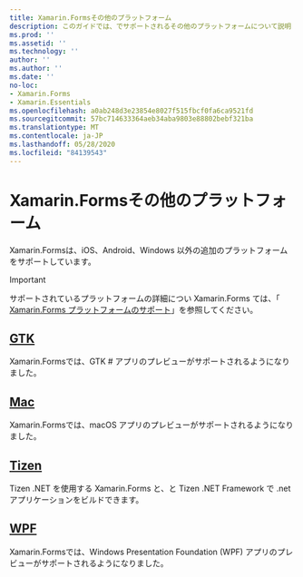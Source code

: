 ```yaml
---
title: Xamarin.Formsその他のプラットフォーム
description: このガイドでは、でサポートされるその他のプラットフォームについて説明 Xamarin.Forms します。
ms.prod: ''
ms.assetid: ''
ms.technology: ''
author: ''
ms.author: ''
ms.date: ''
no-loc:
- Xamarin.Forms
- Xamarin.Essentials
ms.openlocfilehash: a0ab248d3e23854e8027f515fbcf0fa6ca9521fd
ms.sourcegitcommit: 57bc714633364aeb34aba9803e88802bebf321ba
ms.translationtype: MT
ms.contentlocale: ja-JP
ms.lasthandoff: 05/28/2020
ms.locfileid: "84139543"
---
```

# <a name="xamarinforms-other-platforms"></a>Xamarin.Formsその他のプラットフォーム

Xamarin.Formsは、iOS、Android、Windows 以外の追加のプラットフォームをサポートしています。

> [!IMPORTANT]
> サポートされているプラットフォームの詳細につい Xamarin.Forms ては、「 [ Xamarin.Forms プラットフォームのサポート](https://github.com/xamarin/Xamarin.Forms/wiki/Platform-Support)」を参照してください。

## <a name="gtk"></a>[GTK](gtk.md)

Xamarin.Formsでは、GTK # アプリのプレビューがサポートされるようになりました。

## <a name="mac"></a>[Mac](mac.md)

Xamarin.Formsでは、macOS アプリのプレビューがサポートされるようになりました。

## <a name="tizen"></a>[Tizen](tizen.md)

Tizen .NET を使用する Xamarin.Forms と、と Tizen .NET Framework で .net アプリケーションをビルドできます。

## <a name="wpf"></a>[WPF](wpf.md)

Xamarin.Formsでは、Windows Presentation Foundation (WPF) アプリのプレビューがサポートされるようになりました。
